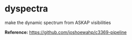 # dyspectra

make the dynamic spectrum from ASKAP visibilities 

**Reference:**
https://github.com/joshoewahp/c3369-pipeline


